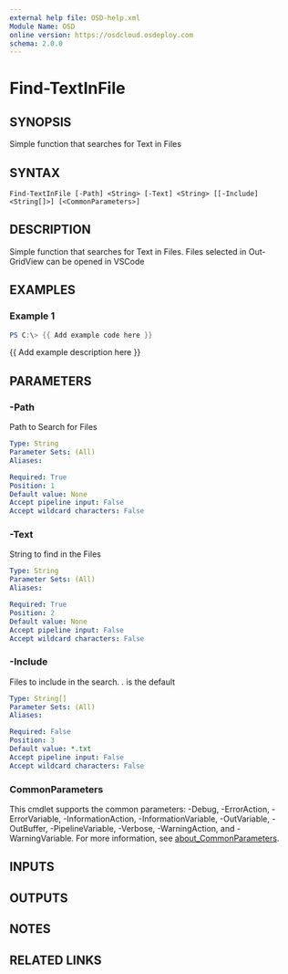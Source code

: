 ```yaml
---
external help file: OSD-help.xml
Module Name: OSD
online version: https://osdcloud.osdeploy.com
schema: 2.0.0
---
```


# Find-TextInFile

## SYNOPSIS
Simple function that searches for Text in Files

## SYNTAX

```
Find-TextInFile [-Path] <String> [-Text] <String> [[-Include] <String[]>] [<CommonParameters>]
```

## DESCRIPTION
Simple function that searches for Text in Files. 
Files selected in Out-GridView can be opened in VSCode

## EXAMPLES

### Example 1
```powershell
PS C:\> {{ Add example code here }}
```

{{ Add example description here }}

## PARAMETERS

### -Path
Path to Search for Files

```yaml
Type: String
Parameter Sets: (All)
Aliases:

Required: True
Position: 1
Default value: None
Accept pipeline input: False
Accept wildcard characters: False
```

### -Text
String to find in the Files

```yaml
Type: String
Parameter Sets: (All)
Aliases:

Required: True
Position: 2
Default value: None
Accept pipeline input: False
Accept wildcard characters: False
```

### -Include
Files to include in the search. 
*.* is the default

```yaml
Type: String[]
Parameter Sets: (All)
Aliases:

Required: False
Position: 3
Default value: *.txt
Accept pipeline input: False
Accept wildcard characters: False
```

### CommonParameters
This cmdlet supports the common parameters: -Debug, -ErrorAction, -ErrorVariable, -InformationAction, -InformationVariable, -OutVariable, -OutBuffer, -PipelineVariable, -Verbose, -WarningAction, and -WarningVariable. For more information, see [about_CommonParameters](http://go.microsoft.com/fwlink/?LinkID=113216).

## INPUTS

## OUTPUTS

## NOTES

## RELATED LINKS
